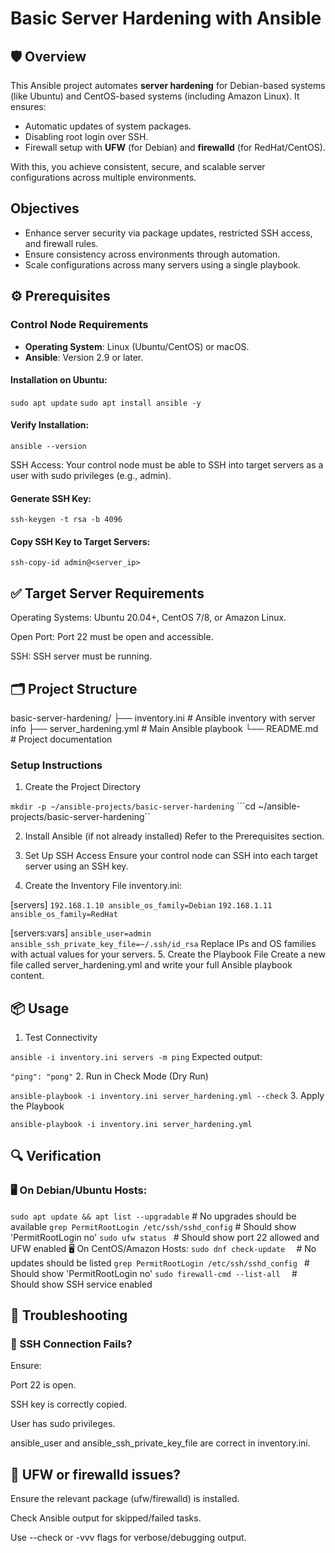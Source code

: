 # Basic Server Hardening with Ansible

## 🛡️ Overview

This Ansible project automates **server hardening** for Debian-based systems (like Ubuntu) and CentOS-based systems (including Amazon Linux). It ensures:

- Automatic updates of system packages.
- Disabling root login over SSH.
- Firewall setup with **UFW** (for Debian) and **firewalld** (for RedHat/CentOS).

With this, you achieve consistent, secure, and scalable server configurations across multiple environments.


##  Objectives

-  Enhance server security via package updates, restricted SSH access, and firewall rules.
-  Ensure consistency across environments through automation.
-  Scale configurations across many servers using a single playbook.


## ⚙️ Prerequisites

###  Control Node Requirements

- **Operating System**: Linux (Ubuntu/CentOS) or macOS.
- **Ansible**: Version 2.9 or later.

#### Installation on Ubuntu:
```sudo apt update```
```sudo apt install ansible -y```

#### Verify Installation:
 
```ansible --version```

SSH Access: Your control node must be able to SSH into target servers as a user with sudo privileges (e.g., admin).

#### Generate SSH Key:

```ssh-keygen -t rsa -b 4096```

#### Copy SSH Key to Target Servers:

```ssh-copy-id admin@<server_ip>```

## ✅ Target Server Requirements
Operating Systems: Ubuntu 20.04+, CentOS 7/8, or Amazon Linux.

Open Port: Port 22 must be open and accessible.

SSH: SSH server must be running.

## 🗂 Project Structure

basic-server-hardening/
├── inventory.ini              # Ansible inventory with server info
├── server_hardening.yml       # Main Ansible playbook
└── README.md                  # Project documentation

### Setup Instructions
1. Create the Project Directory

```mkdir -p ~/ansible-projects/basic-server-hardening```
```cd ~/ansible-projects/basic-server-hardening``

2. Install Ansible (if not already installed)
Refer to the Prerequisites section.

3. Set Up SSH Access
Ensure your control node can SSH into each target server using an SSH key.

4. Create the Inventory File
inventory.ini:

[servers]
```192.168.1.10 ansible_os_family=Debian```
```192.168.1.11 ansible_os_family=RedHat```

[servers:vars]
```ansible_user=admin```
```ansible_ssh_private_key_file=~/.ssh/id_rsa```
Replace IPs and OS families with actual values for your servers.
5. Create the Playbook File
Create a new file called server_hardening.yml and write your full Ansible playbook content.

## 📦 Usage
1. Test Connectivity

```ansible -i inventory.ini servers -m ping```
Expected output:

```"ping": "pong"```
2. Run in Check Mode (Dry Run)

```ansible-playbook -i inventory.ini server_hardening.yml --check```
3. Apply the Playbook

```ansible-playbook -i inventory.ini server_hardening.yml```

## 🔍 Verification
### 🖥 On Debian/Ubuntu Hosts:

```sudo apt update && apt list --upgradable```      # No upgrades should be available
```grep PermitRootLogin /etc/ssh/sshd_config```     # Should show 'PermitRootLogin no'
```sudo ufw status ```                         # Should show port 22 allowed and UFW enabled
🖥 On CentOS/Amazon Hosts:
```sudo dnf check-update  ```                       # No updates should be listed
```grep PermitRootLogin /etc/ssh/sshd_config ```    # Should show 'PermitRootLogin no'
```sudo firewall-cmd --list-all  ```                # Should show SSH service enabled


## 🧯 Troubleshooting
### 🔐 SSH Connection Fails?
Ensure:

Port 22 is open.

SSH key is correctly copied.

User has sudo privileges.

ansible_user and ansible_ssh_private_key_file are correct in inventory.ini.

## 🧱 UFW or firewalld issues?
Ensure the relevant package (ufw/firewalld) is installed.

Check Ansible output for skipped/failed tasks.

Use --check or -vvv flags for verbose/debugging output.
